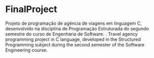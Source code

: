 # FinalProject

Projeto de programação de agência de viagens
em linguagem C, desenvolvido na disciplina de Programação Estruturada do segundo semestre do curso de Engenharia de Software.
.
Travel agency programming project
in C language, developed in the Structured Programming subject during the second semester of the Software Engineering course.
